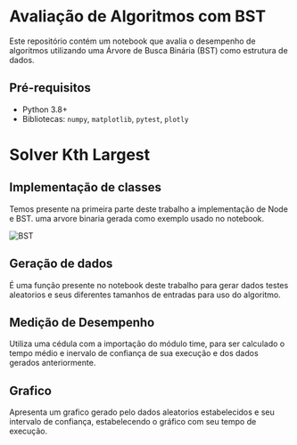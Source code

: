 # Avaliação de Algoritmos com BST
Este repositório contém um notebook que avalia o desempenho de algoritmos 
utilizando uma Árvore de Busca Binária (BST) como estrutura de dados.

## Pré-requisitos
- Python 3.8+
- Bibliotecas: `numpy`, `matplotlib`, `pytest`, `plotly`

# Solver Kth Largest
## Implementação de classes
 Temos presente na primeira parte deste trabalho a implementação de Node e BST.
uma arvore binaria gerada como exemplo usado no notebook.

<img src="https://github.com/user-attachments/assets/e69c5bca-5709-4f2c-b428-099405ca510a" alt="BST">

## Geração de dados 
 É uma função presente no notebook deste trabalho para gerar dados testes aleatorios
 e seus diferentes tamanhos de entradas para uso do algoritmo.

## Medição de Desempenho 
 Utiliza uma cédula com a importação do módulo time, para ser calculado o tempo médio e inervalo de confiança de sua execução 
 e dos dados gerados anteriormente.

## Grafico
 Apresenta um grafico gerado pelo dados aleatorios estabelecidos e seu intervalo de confiança, estabelecendo o gráfico com seu tempo de execução.
 
